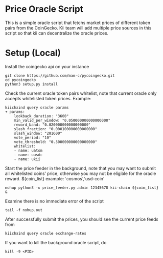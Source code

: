 # Price Oracle Script
This is a simple oracle script that fetchs market prices of different token pairs from the CoinGecko. Kii team will add multiple 
price sources in this script so that kii can decentralize the oracle prices.

# Setup (Local)
Install the coingecko api on your instance
```
git clone https://github.com/man-c/pycoingecko.git
cd pycoingecko
python3 setup.py install
```

Check the current oracle token pairs whitelist, note that current oracle only accepts whitelisted token prices. Example:
```
kiichaind query oracle params
➜ params:
    lookback_duration: "3600"
    min_valid_per_window: "0.050000000000000000"
    reward_band: "0.020000000000000000"
    slash_fraction: "0.000100000000000000"
    slash_window: "201600"
    vote_period: "10"
    vote_threshold: "0.500000000000000000"
    whitelist:
    - name: uatom
    - name: uusdc
    - name: ukii
```

Start the price feeder in the background, note that you may want to submit all whitelisted coins' price, otherwise you may not be eligible for the oracle reward. ${coin_list} example: 'cosmos','usd-coin'
```
nohup python3 -u price_feeder.py admin 12345678 kii-chain ${coin_list} &
```

Examine there is no immediate error of the script
```
tail -f nohup.out
```

After successfully submit the prices, you should see the current price feeds from
```
kiichaind query oracle exchange-rates
```

If you want to kill the background oracle script, do
```
kill -9 <PID>
```